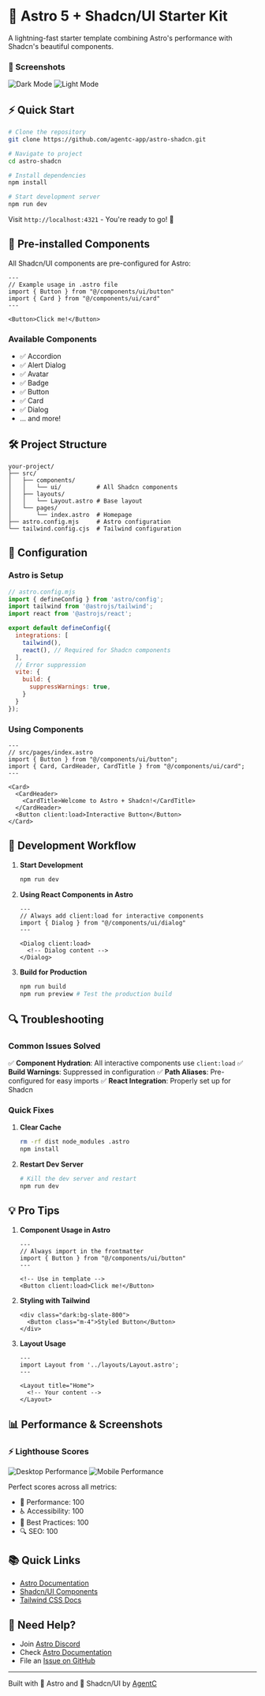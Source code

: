 # 🚀 Astro 5 + Shadcn/UI Starter Kit

A lightning-fast starter template combining Astro's performance with Shadcn's beautiful components.

### 🎨  Screenshots
![Dark Mode](https://astro-shadcn.agentc.app/screenshots/screenshot-dark.png)
![Light Mode](https://astro-shadcn.agentc.app/screenshots/screenshot-light.png)


## ⚡ Quick Start

```bash
# Clone the repository
git clone https://github.com/agentc-app/astro-shadcn.git

# Navigate to project
cd astro-shadcn

# Install dependencies
npm install

# Start development server
npm run dev
```

Visit `http://localhost:4321` - You're ready to go! 🎉

## 🎨 Pre-installed Components

All Shadcn/UI components are pre-configured for Astro:

```astro
---
// Example usage in .astro file
import { Button } from "@/components/ui/button"
import { Card } from "@/components/ui/card"
---

<Button>Click me!</Button>
```

### Available Components
- ✅ Accordion
- ✅ Alert Dialog
- ✅ Avatar
- ✅ Badge
- ✅ Button
- ✅ Card
- ✅ Dialog
- ... and more!

## 🛠️ Project Structure

```text
your-project/
├── src/
│   ├── components/
│   │   └── ui/          # All Shadcn components
│   ├── layouts/
│   │   └── Layout.astro # Base layout
│   └── pages/
│       └── index.astro  # Homepage
├── astro.config.mjs     # Astro configuration
└── tailwind.config.cjs  # Tailwind configuration
```

## 🔧 Configuration

### Astro is Setup
```js
// astro.config.mjs
import { defineConfig } from 'astro/config';
import tailwind from '@astrojs/tailwind';
import react from '@astrojs/react';

export default defineConfig({
  integrations: [
    tailwind(),
    react(), // Required for Shadcn components
  ],
  // Error suppression
  vite: {
    build: {
      suppressWarnings: true,
    }
  }
});
```

### Using Components

```astro
---
// src/pages/index.astro
import { Button } from "@/components/ui/button";
import { Card, CardHeader, CardTitle } from "@/components/ui/card";
---

<Card>
  <CardHeader>
    <CardTitle>Welcome to Astro + Shadcn!</CardTitle>
  </CardHeader>
  <Button client:load>Interactive Button</Button>
</Card>
```

## 🚀 Development Workflow

1. **Start Development**
   ```bash
   npm run dev
   ```

2. **Using React Components in Astro**
   ```astro
   ---
   // Always add client:load for interactive components
   import { Dialog } from "@/components/ui/dialog"
   ---
   
   <Dialog client:load>
     <!-- Dialog content -->
   </Dialog>
   ```

3. **Build for Production**
   ```bash
   npm run build
   npm run preview # Test the production build
   ```

## 🔍 Troubleshooting

### Common Issues Solved

✅ **Component Hydration**: All interactive components use `client:load`
✅ **Build Warnings**: Suppressed in configuration
✅ **Path Aliases**: Pre-configured for easy imports
✅ **React Integration**: Properly set up for Shadcn

### Quick Fixes

1. **Clear Cache**
   ```bash
   rm -rf dist node_modules .astro
   npm install
   ```

2. **Restart Dev Server**
   ```bash
   # Kill the dev server and restart
   npm run dev
   ```

## 💡 Pro Tips

1. **Component Usage in Astro**
   ```astro
   ---
   // Always import in the frontmatter
   import { Button } from "@/components/ui/button"
   ---
   
   <!-- Use in template -->
   <Button client:load>Click me!</Button>
   ```

2. **Styling with Tailwind**
   ```astro
   <div class="dark:bg-slate-800">
     <Button class="m-4">Styled Button</Button>
   </div>
   ```

3. **Layout Usage**
   ```astro
   ---
   import Layout from '../layouts/Layout.astro';
   ---
   
   <Layout title="Home">
     <!-- Your content -->
   </Layout>
   ```

## 📊 Performance & Screenshots

### ⚡ Lighthouse Scores
![Desktop Performance](https://astro-shadcn.agentc.app/screenshots/lighthouse-desktop.png)
![Mobile Performance](https://astro-shadcn.agentc.app/screenshots/lighthouse-mobile.png)

Perfect scores across all metrics:
- 🚀 Performance: 100
- ♿ Accessibility: 100
- 🔧 Best Practices: 100
- 🔍 SEO: 100



## 📚 Quick Links

- [Astro Documentation](https://docs.astro.build)
- [Shadcn/UI Components](https://ui.shadcn.com/docs/components/accordion)
- [Tailwind CSS Docs](https://tailwindcss.com/docs)

## 🤝 Need Help?

- Join [Astro Discord](https://astro.build/chat)
- Check [Astro Documentation](https://docs.astro.build)
- File an [Issue on GitHub](https://github.com/agentc-app/astro-shadcn/issues)

---

Built with 🚀 Astro and 🎨 Shadcn/UI by [AgentC](https://agentc.app)
